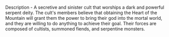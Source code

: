 
Description -
	A secretive and sinister cult that worships a dark and powerful serpent deity. The cult's members believe that obtaining the Heart of the Mountain will grant them the power to bring their god into the mortal world, and they are willing to do anything to achieve their goal. Their forces are composed of cultists, summoned fiends, and serpentine monsters.